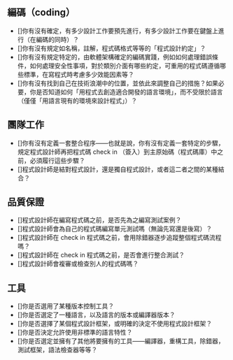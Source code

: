 ## 編碼（coding）
- []你有沒有確定，有多少設計工作要預先進行，有多少設計工作要在鍵盤上進行（在編碼的同時）？
- []你有沒有規定如名稱，註解，程式碼格式等等的「程式設計約定」？
- []你有沒有規定特定的，由軟體架構確定的編碼實踐，例如如何處理錯誤條件，如何處理安全性事項，對於類別介面有哪些約定，可重用的程式碼遵循哪些標準，在寫程式時考慮多少效能因素等？
- []你有沒有找到自己在技術浪潮中的位置，並依此來調整自己的措施？如果必要，你是否知道如何「用程式去創造適合開發的語言環境」，而不受限於語言（僅僅「用語言現有的環境來設計程式」）？

## 團隊工作
- []你有沒有定義一套整合程序——也就是說，你有沒有定義一套特定的步驟，規定程式設計師再把程式碼 check in （簽入）到主原始碼（程式碼庫）中之前，必須履行這些步驟？
- []程式設計師是結對程式設計，還是獨自程式設計，或者這二者之間的某種結合？

## 品質保證
- []程式設計師在編寫程式碼之前，是否先為之編寫測試案例？
- []程式設計師會為自己的程式碼編寫單元測試嗎（無論先寫還是後寫）？
- []程式設計師在 check in 程式碼之前，會用除錯器逐步追蹤整個程式碼流程嗎？
- []程式設計師在 check in 程式碼之前，是否會進行整合測試？
- []程式設計師會複審或檢查別人的程式碼嗎？

## 工具
- []你是否選用了某種版本控制工具？
- []你是否選定了一種語言，以及語言的版本或編譯器版本？
- []你是否選擇了某個程式設計框架，或明確的決定不使用程式設計框架？
- []你是否決定允許使用非標準的語言特性？
- []你是否選定並擁有了其他將要擁有的工具——編譯器，重構工具，除錯器，測試框架，語法檢查器等等？
